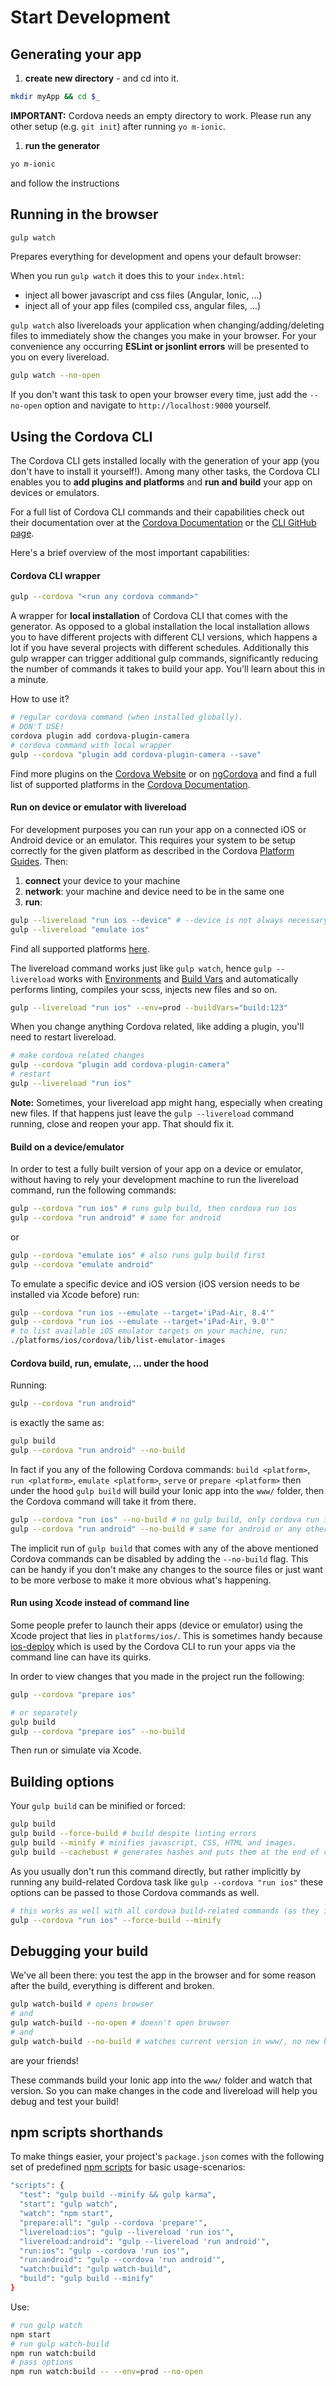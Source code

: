 # Start Development

## Generating your app
1. **create new directory** - and cd into it.

  ```sh
  mkdir myApp && cd $_
  ```
  **IMPORTANT:** Cordova needs an empty directory to work. Please run any other setup (e.g. `git init`) after running `yo m-ionic`.

1. **run the generator**

  ```sh
  yo m-ionic
  ```
  and follow the instructions


## Running in the browser
```sh
gulp watch
```
Prepares everything for development and opens your default browser:

When you run `gulp watch` it does this to your `index.html`:
- inject all bower javascript and css files (Angular, Ionic, ...)
- inject all of your app files (compiled css, angular files, ...)

`gulp watch` also livereloads your application when changing/adding/deleting files to immediately show the changes you make in your browser. For your convenience any occurring **ESLint or jsonlint errors** will be presented to you on every livereload.

```sh
gulp watch --no-open
```
If you don't want this task to open your browser every time, just add the `--no-open` option and navigate to `http://localhost:9000` yourself.

## Using the Cordova CLI
The Cordova CLI gets installed locally with the generation of your app (you don't have to install it yourself!). Among many other tasks, the Cordova CLI enables you to **add plugins and platforms** and **run and build** your app on devices or emulators.

For a full list of Cordova CLI commands and their capabilities check out their documentation over at the [Cordova Documentation](https://cordova.apache.org/docs/en/latest/cordova-cli/index.html) or the [CLI GitHub page](https://github.com/apache/cordova-cli/).

Here's a brief overview of the most important capabilities:

#### Cordova CLI wrapper
```sh
gulp --cordova "<run any cordova command>"
```
A wrapper for **local installation** of Cordova CLI that comes with the generator. As opposed to a global installation the local installation allows you to have different projects with different CLI versions, which happens a lot if you have several projects with different schedules. Additionally this gulp wrapper can trigger additional gulp commands, significantly reducing the number of commands it takes to build your app. You'll learn about this in a minute.

How to use it?

```sh
# regular cordova command (when installed globally).
# DON'T USE!
cordova plugin add cordova-plugin-camera
# cordova command with local wrapper
gulp --cordova "plugin add cordova-plugin-camera --save"
```

Find more plugins on the [Cordova Website](https://cordova.apache.org/plugins/) or on [ngCordova](http://ngcordova.com/docs/plugins/) and find a full list of supported platforms in the [Cordova Documentation](https://cordova.apache.org/docs/en/latest/guide/platforms/android/index.html).

#### Run on device or emulator with livereload
For development purposes you can run your app on a connected iOS or Android device or an emulator. This requires your system to be setup correctly for the given platform as described in the Cordova [Platform Guides](https://cordova.apache.org/docs/en/latest/guide/platforms/android/index.html). Then:

1. **connect** your device to your machine
2. **network**: your machine and device need to be in the same one
3. **run**:

```sh
gulp --livereload "run ios --device" # --device is not always necessary
gulp --livereload "emulate ios"
```
Find all supported platforms [here](../guides/questions.md#cordova-platforms).

The livereload command works just like `gulp watch`, hence `gulp --livereload` works with [Environments](./environments.md) and [Build Vars](./build_vars.md) and automatically performs linting, compiles your scss, injects new files and so on.

```sh
gulp --livereload "run ios" --env=prod --buildVars="build:123"
```
When you change anything Cordova related, like adding a plugin, you'll need to restart livereload.
```sh
# make cordova related changes
gulp --cordova "plugin add cordova-plugin-camera"
# restart
gulp --livereload "run ios"
```
**Note:** Sometimes, your livereload app might hang, especially when creating new files. If that happens just leave the `gulp --livereload` command running, close and reopen your app. That should fix it.

#### Build on a device/emulator
In order to test a fully built version of your app on a device or emulator, without having to rely your development machine to run the livereload command, run the following commands:
```sh
gulp --cordova "run ios" # runs gulp build, then cordova run ios
gulp --cordova "run android" # same for android

```
or
```sh
gulp --cordova "emulate ios" # also runs gulp build first
gulp --cordova "emulate android"
```

To emulate a specific device and iOS version (iOS version needs to be installed via Xcode before) run:
```sh
gulp --cordova "run ios --emulate --target='iPad-Air, 8.4'"
gulp --cordova "run ios --emulate --target='iPad-Air, 9.0'"
# to list available iOS emulator targets on your machine, run:
./platforms/ios/cordova/lib/list-emulator-images
```

#### Cordova build, run, emulate, ... under the hood
Running:
```sh
gulp --cordova "run android"
```
is exactly the same as:
```sh
gulp build
gulp --cordova "run android" --no-build
```

In fact if you any of the following Cordova commands: `build <platform>`, `run <platform>`, `emulate <platform>`, `serve` or `prepare <platform>` then under the hood `gulp build` will build your Ionic app into the `www/` folder, then the Cordova command will take it from there.

```sh
gulp --cordova "run ios" --no-build # no gulp build, only cordova run ios
gulp --cordova "run android" --no-build # same for android or any other platform
```

The implicit run of `gulp build` that comes with any of the above mentioned Cordova commands can be disabled by adding the `--no-build` flag. This can be handy if you don't make any changes to the source files or just want to be more verbose to make it more obvious what's happening.

#### Run using Xcode instead of command line
Some people prefer to launch their apps (device or emulator) using the Xcode project that lies in `platforms/ios/`. This is sometimes handy because [ios-deploy](https://github.com/phonegap/ios-deploy) which is used by the Cordova CLI to run your apps via the command line can have its quirks.

In order to view changes that you made in the project run the following:
```sh
gulp --cordova "prepare ios"

# or separately
gulp build
gulp --cordova "prepare ios" --no-build
```
Then run or simulate via Xcode.


## Building options
Your `gulp build` can be minified or forced:
```sh
gulp build
gulp build --force-build # build despite linting errors
gulp build --minify # minifies javascript, CSS, HTML and images.
gulp build --cachebust # generates hashes and puts them at the end of css/js files
```

As you usually don't run this command directly, but rather implicitly by running any build-related Cordova task like `gulp --cordova "run ios"` these options can be passed to those Cordova commands as well.
```sh
# this works as well with all cordova build-related commands (as they implicitly run gulp build)
gulp --cordova "run ios" --force-build --minify
```

## Debugging your build

We've all been there: you test the app in the browser and for some reason after the build, everything is different and broken.
```sh
gulp watch-build # opens browser
# and
gulp watch-build --no-open # doesn't open browser
# and
gulp watch-build --no-build # watches current version in www/, no new build
```
are your friends!

These commands build your Ionic app into the `www/` folder and watch that version. So you can make changes in the code and livereload will help you debug and test your build!

## npm scripts shorthands
To make things easier, your project's `package.json` comes with the following set of predefined [npm scripts](https://docs.npmjs.com/cli/run-script) for basic usage-scenarios:

```sh
"scripts": {
  "test": "gulp build --minify && gulp karma",
  "start": "gulp watch",
  "watch": "npm start",
  "prepare:all": "gulp --cordova 'prepare'",
  "livereload:ios": "gulp --livereload 'run ios'",
  "livereload:android": "gulp --livereload 'run android'",
  "run:ios": "gulp --cordova 'run ios'",
  "run:android": "gulp --cordova 'run android'",
  "watch:build": "gulp watch-build",
  "build": "gulp build --minify"
}
```

Use:

```sh
# run gulp watch
npm start
# run gulp watch-build
npm run watch:build
# pass options
npm run watch:build -- --env=prod --no-open
```
